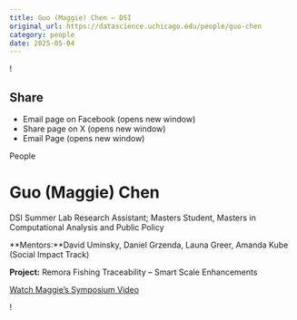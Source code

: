 ```yaml
---
title: Guo (Maggie) Chen – DSI
original_url: https://datascience.uchicago.edu/people/guo-chen
category: people
date: 2025-05-04
---
```


<!-- Table-like structure detected -->

!

## Share

* Email page on Facebook (opens new window)
* Share page on X (opens new window)
* Email Page (opens new window)

<!-- Table-like structure detected -->

People

# Guo (Maggie) Chen

DSI Summer Lab Research Assistant; Masters Student, Masters in Computational Analysis and Public Policy

**Mentors:**David Uminsky, Daniel Grzenda, Launa Greer, Amanda Kube (Social Impact Track)

**Project:** Remora Fishing Traceability – Smart Scale Enhancements

[Watch Maggie’s Symposium Video](https://youtu.be/IzcMTBnNT-w)

!